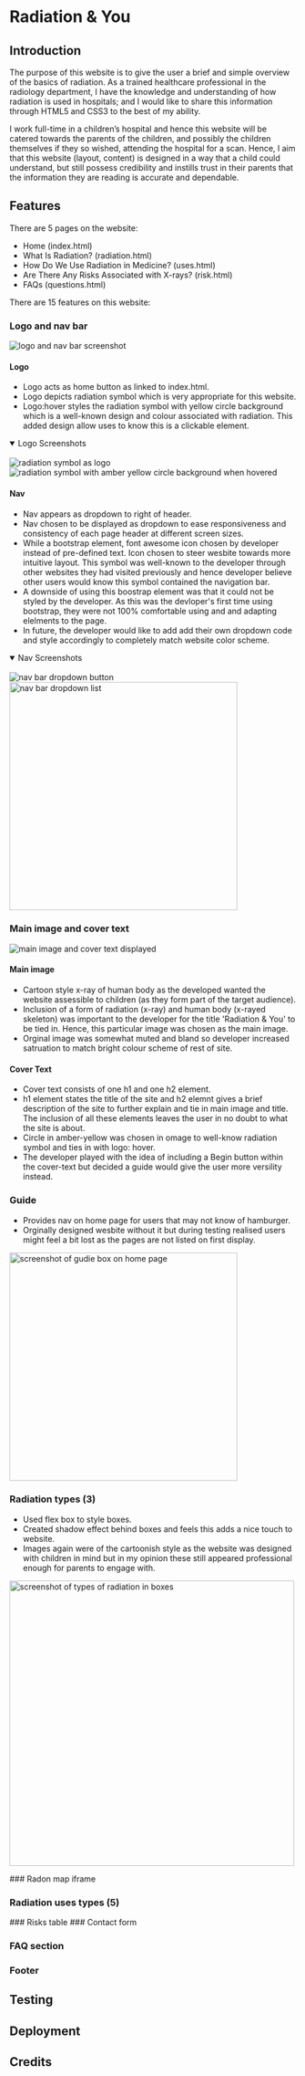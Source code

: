 # Radiation & You

## Introduction

The purpose of this website is to give the user a brief and simple overview of the basics of radiation. As a trained healthcare professional in the radiology department, I have the knowledge and understanding of how radiation is used in hospitals; and I would like to share this information through HTML5 and CSS3 to the best of my ability. 

I work full-time in a children’s hospital and hence this website will be catered towards the parents of the children, and possibly the children themselves if they so wished, attending the hospital for a scan. Hence, I aim that this website (layout, content) is designed in a way that a child could understand, but still possess credibility and instills trust in their parents that the information they are reading is accurate and dependable. 

## Features

There are 5 pages on the website:
- Home (index.html)
- What Is Radiation? (radiation.html)
- How Do We Use Radiation in Medicine? (uses.html)
- Are There Any Risks Associated with X-rays? (risk.html)
- FAQs (questions.html)

There are 15 features on this website: 
### Logo and nav bar

<img src="assets/docs/features/logo-nav.png" alt="logo and nav bar screenshot">

#### Logo
- Logo acts as home button as linked to index.html.
- Logo depicts radiation symbol which is very appropriate for this website.
- Logo:hover styles the radiation symbol with yellow circle background which is a well-known design and colour associated with radiation. This added design allow uses to know this is a clickable element.

<details open>
<summary>Logo Screenshots</summary>
<br>

<img src="assets/docs/features/logo.png" alt="radiation symbol as logo">

<img src="assets/docs/features/logo-hover.png" alt="radiation symbol with amber yellow circle background when hovered">

</details>

#### Nav
- Nav appears as dropdown to right of header.
- Nav chosen to be displayed as dropdown to ease responsiveness and consistency of each page header at different screen sizes. 
- While a bootstrap element, font awesome icon chosen by developer instead of pre-defined text. Icon chosen to steer wesbite towards more intuitive layout. This symbol was well-known to the developer through other websites they had visited previously and hence developer believe other users would know this symbol contained the navigation bar. 
- A downside of using this boostrap element was that it could not be styled by the developer. As this was the devloper's first time using bootstrap, they were not 100% comfortable using and and adapting elelments to the page. 
- In future, the developer would like to add add their own dropdown code and style accordingly to completely match website color scheme.

<details open>
<summary>Nav Screenshots</summary>
<br>

<img src="assets/docs/features/nav-button-dropdown.png" alt="nav bar dropdown button">

<img src="assets/docs/features/nav-dropdown.png" alt="nav bar dropdown list" width=400>

</details>

### Main image and cover text

<img src="assets/docs/features/main-image--cover-text.png" alt="main image and cover text displayed">

#### Main image 
- Cartoon style x-ray of human body as the developed wanted the website assessible to children (as they form part of the target audience). 
- Inclusion of a form of radiation (x-ray) and human body (x-rayed skeleton) was important to the developer for the title 'Radiation & You' to be tied in. Hence, this particular image was chosen as the main image. 
- Orginal image was somewhat muted and bland so developer increased satruation to match bright colour scheme of rest of site. 

#### Cover Text
- Cover text consists of one h1 and one h2 element.
- h1 element states the title of the site and h2 elemnt gives a brief description of the site to further explain and tie in main image and title. The inclusion of all these elements leaves the user in no doubt to what the site is about. 
- Circle in amber-yellow was chosen in omage to well-know radiation symbol and ties in with logo: hover. 
- The developer played with the idea of including a Begin button within the cover-text but decided a guide would give the user more versility instead. 

### Guide 
- Provides nav on home page for users that may not know of hamburger.
- Orginally designed wesbite without it but during testing realised users might feel a bit lost as the pages are not listed on first display. 

<img src="assets/docs/features/guide.png" alt="screenshot of gudie box on home page" width=400>

### Radiation types (3)

- Used flex box to style boxes.
- Created shadow effect behind boxes and feels this adds a nice touch to website.
- Images again were of the cartoonish style as the website was designed with children in mind but in my opinion these still appeared professional enough for parents to engage with. 


<img src="assets/docs/features/radiation-types.png" alt="screenshot of types of radiation in boxes" height=500>

### Radon map iframe
### Radiation uses types (5)
### Risks table
### Contact form
### FAQ section 
### Footer


## Testing 

## Deployment

## Credits 
